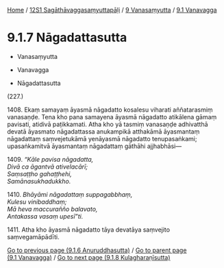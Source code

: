 
[Home](/) / [12S1 Sagāthāvaggasaṃyuttapāḷi](../...md) / [9 Vanasaṃyutta](...md) / [9.1 Vanavagga](../12S1/9/9.1.md)

# 9.1.7 Nāgadattasutta

* Vanasaṃyutta

* Vanavagga

* Nāgadattasutta

(227.)

1408\. Ekaṃ samayaṃ āyasmā nāgadatto kosalesu viharati aññatarasmiṃ vanasaṇḍe. Tena kho pana samayena āyasmā nāgadatto atikālena gāmaṃ pavisati, atidivā paṭikkamati. Atha kho yā tasmiṃ vanasaṇḍe adhivatthā devatā āyasmato nāgadattassa anukampikā atthakāmā āyasmantaṃ nāgadattaṃ saṃvejetukāmā yenāyasmā nāgadatto tenupasaṅkami; upasaṅkamitvā āyasmantaṃ nāgadattaṃ gāthāhi ajjhabhāsi—

1409\. _“Kāle pavisa nāgadatta,_  
_Divā ca āgantvā ativelacārī;_  
_Saṃsaṭṭho gahaṭṭhehi,_  
_Samānasukhadukkho._  


1410\. _Bhāyāmi nāgadattaṃ suppagabbhaṃ,_  
_Kulesu vinibaddhaṃ;_  
_Mā heva maccurañño balavato,_  
_Antakassa vasaṃ upesī”ti._  


1411\. Atha kho āyasmā nāgadatto tāya devatāya saṃvejito saṃvegamāpādīti.

[Go to previous page (9.1.6 Anuruddhasutta)](9.1.6.md) / [Go to parent page (9.1 Vanavagga)](../12S1/9/9.1.md) / [Go to next page (9.1.8 Kulagharaṇīsutta)](9.1.8.md)


